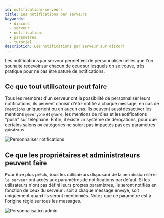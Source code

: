 ```yaml
---
id: notifications-serveurs
title: Les notifications par serveurs 
keywords:
  - discord
  - serveur
  - notifications
  - parametres
  - tutoriel
description: Les notifications par serveur sur discord
---
```

Les notifications par serveur permettent de personnaliser celles que l'on souhaite recevoir sur chacun de ceux sur lesquels on se trouve, très pratique pour ne pas être saturé de notifications.

## Ce que tout utilisateur peut faire
Tous les membres d'un serveur ont la possibilité de personnaliser leurs notifications, ils peuvent choisir d'être notifié à chaque message, en cas de `@mentions` uniquement ou en aucun cas. Ils peuvent aussi désactiver les mentions `@everyone` et `@here`, les mentions de rôles et les notifications "push" sur téléphone. Enfin, il existe un système de dérogations, pour que certains salons ou catégories ne soient pas impactés pas ces paramètres généraux.

![Personnaliser notifications](https://i.discord.fr/ps8.png)

## Ce que les propriétaires et administrateurs peuvent faire
Pour être plus précis, tous les utilisateurs disposant de la permission `Gérer le serveur` ont accès aux paramètres de notifications par défaut. Si les utilisateurs n'ont pas défini leurs propres paramètres, ils seront notifiés en fonction de ceux du serveur : soit à chaque message envoyé, soit uniquement quand ils seront mentionnés. Notez que ce paramètre est à l'origine réglé sur tous les messages.

![Personnalisation admin](https://i.discord.fr/MUR.png)
